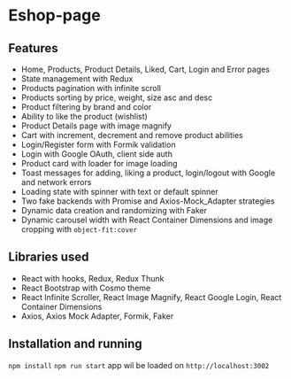 # Eshop-page

## Features

- Home, Products, Product Details, Liked, Cart, Login and Error pages
- State management with Redux
- Products pagination with infinite scroll
- Products sorting by price, weight, size asc and desc
- Product filtering by brand and color
- Ability to like the product (wishlist)
- Product Details page with image magnify
- Cart with increment, decrement and remove product abilities
- Login/Register form with Formik validation
- Login with Google OAuth, client side auth
- Product card with loader for image loading
- Toast messages for adding, liking a product, login/logout with Google and network errors
- Loading state with spinner with text or default spinner
- Two fake backends with Promise and Axios-Mock_Adapter strategies
- Dynamic data creation and randomizing with Faker
- Dynamic carousel width with React Container Dimensions and image cropping with `object-fit:cover`

## Libraries used

- React with hooks, Redux, Redux Thunk
- React Bootstrap with Cosmo theme
- React Infinite Scroller, React Image Magnify, React Google Login, React Container Dimensions
- Axios, Axios Mock Adapter, Formik, Faker

## Installation and running

`npm install`
`npm run start` app wil be loaded on `http://localhost:3002`
